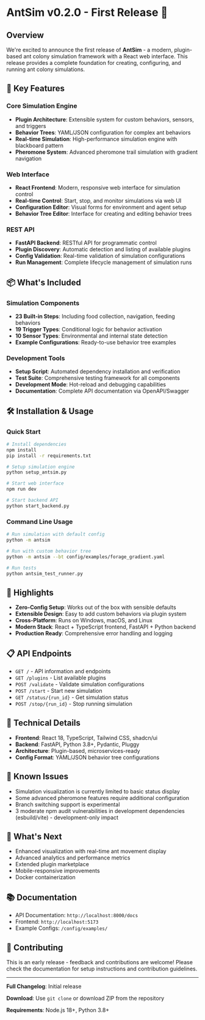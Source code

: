 # AntSim v0.2.0 - First Release 🐜

## Overview

We're excited to announce the first release of **AntSim** - a modern, plugin-based ant colony simulation framework with a React web interface. This release provides a complete foundation for creating, configuring, and running ant colony simulations.

## 🚀 Key Features

### Core Simulation Engine
- **Plugin Architecture**: Extensible system for custom behaviors, sensors, and triggers
- **Behavior Trees**: YAML/JSON configuration for complex ant behaviors
- **Real-time Simulation**: High-performance simulation engine with blackboard pattern
- **Pheromone System**: Advanced pheromone trail simulation with gradient navigation

### Web Interface
- **React Frontend**: Modern, responsive web interface for simulation control
- **Real-time Control**: Start, stop, and monitor simulations via web UI
- **Configuration Editor**: Visual forms for environment and agent setup
- **Behavior Tree Editor**: Interface for creating and editing behavior trees

### REST API
- **FastAPI Backend**: RESTful API for programmatic control
- **Plugin Discovery**: Automatic detection and listing of available plugins
- **Config Validation**: Real-time validation of simulation configurations
- **Run Management**: Complete lifecycle management of simulation runs

## 📦 What's Included

### Simulation Components
- **23 Built-in Steps**: Including food collection, navigation, feeding behaviors
- **19 Trigger Types**: Conditional logic for behavior activation
- **10 Sensor Types**: Environmental and internal state detection
- **Example Configurations**: Ready-to-use behavior tree examples

### Development Tools
- **Setup Script**: Automated dependency installation and verification
- **Test Suite**: Comprehensive testing framework for all components
- **Development Mode**: Hot-reload and debugging capabilities
- **Documentation**: Complete API documentation via OpenAPI/Swagger

## 🛠 Installation & Usage

### Quick Start
```bash
# Install dependencies
npm install
pip install -r requirements.txt

# Setup simulation engine
python setup_antsim.py

# Start web interface
npm run dev

# Start backend API
python start_backend.py
```

### Command Line Usage
```bash
# Run simulation with default config
python -m antsim

# Run with custom behavior tree
python -m antsim --bt config/examples/forage_gradient.yaml

# Run tests
python antsim_test_runner.py
```

## 🌟 Highlights

- **Zero-Config Setup**: Works out of the box with sensible defaults
- **Extensible Design**: Easy to add custom behaviors via plugin system
- **Cross-Platform**: Runs on Windows, macOS, and Linux
- **Modern Stack**: React + TypeScript frontend, FastAPI + Python backend
- **Production Ready**: Comprehensive error handling and logging

## 📋 API Endpoints

- `GET /` - API information and endpoints
- `GET /plugins` - List available plugins
- `POST /validate` - Validate simulation configurations
- `POST /start` - Start new simulation
- `GET /status/{run_id}` - Get simulation status
- `POST /stop/{run_id}` - Stop running simulation

## 🔧 Technical Details

- **Frontend**: React 18, TypeScript, Tailwind CSS, shadcn/ui
- **Backend**: FastAPI, Python 3.8+, Pydantic, Pluggy
- **Architecture**: Plugin-based, microservices-ready
- **Config Format**: YAML/JSON behavior tree configurations

## 🐛 Known Issues

- Simulation visualization is currently limited to basic status display
- Some advanced pheromone features require additional configuration
- Branch switching support is experimental
- 3 moderate npm audit vulnerabilities in development dependencies (esbuild/vite) - development-only impact

## 🚧 What's Next

- Enhanced visualization with real-time ant movement display
- Advanced analytics and performance metrics
- Extended plugin marketplace
- Mobile-responsive improvements
- Docker containerization

## 📚 Documentation

- API Documentation: `http://localhost:8000/docs`
- Frontend: `http://localhost:5173`
- Example Configs: `/config/examples/`

## 🤝 Contributing

This is an early release - feedback and contributions are welcome! Please check the documentation for setup instructions and contribution guidelines.

---

**Full Changelog**: Initial release

**Download**: Use `git clone` or download ZIP from the repository

**Requirements**: Node.js 18+, Python 3.8+